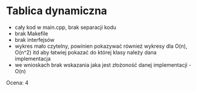 # Tablica dynamiczna

- cały kod w main.cpp, brak separacji kodu
- brak Makefile
- brak interfejsów
- wykres mało czytelny, powinien pokazywać również wykresy dla O(n), O(n^2) itd aby łatwiej pokazać do której klasy należy dana implementacja
- we wnioskach brak wskazania jaka jest złożoność danej implementacji - O(n)

Ocena: 4
